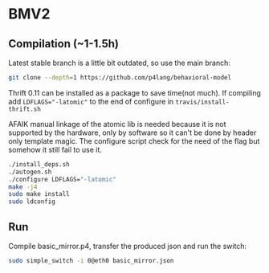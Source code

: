 # BMV2

## Compilation (~1-1.5h)

Latest stable branch is a little bit outdated, so use the main branch:
```bash
git clone --depth=1 https://github.com/p4lang/behavioral-model
```
Thrift 0.11 can be installed as a package to save time(not much).
If compiling add `LDFLAGS="-latomic"` to the end of configure in `travis/install-thrift.sh`

AFAIK manual linkage of the atomic lib is needed because it is not supported by the hardware, only by software so it can't be done by header only template magic. The configure script check for the need of the flag but somehow it still fail to use it.

```bash
./install_deps.sh
./autogen.sh
./configure LDFLAGS="-latomic"
make -j4
sudo make install
sudo ldconfig
```
## Run
Compile basic_mirror.p4, transfer the produced json and run the switch:
```bash
sudo simple_switch -i 0@eth0 basic_mirror.json
```

